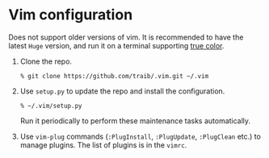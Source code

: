 Vim configuration
====

Does not support older versions of vim.
It is recommended to have the latest `Huge` version, and run it on a terminal supporting [true color](https://gist.github.com/XVilka/8346728).

1. Clone the repo.
   ```shell
   % git clone https://github.com/traib/.vim.git ~/.vim
   ```

2. Use `setup.py` to update the repo and install the configuration.
   ```shell
   % ~/.vim/setup.py
   ```
   Run it periodically to perform these maintenance tasks automatically.

3. Use `vim-plug` commands (`:PlugInstall`, `:PlugUpdate`, `:PlugClean` etc.) to manage plugins.
   The list of plugins is in the `vimrc`.

